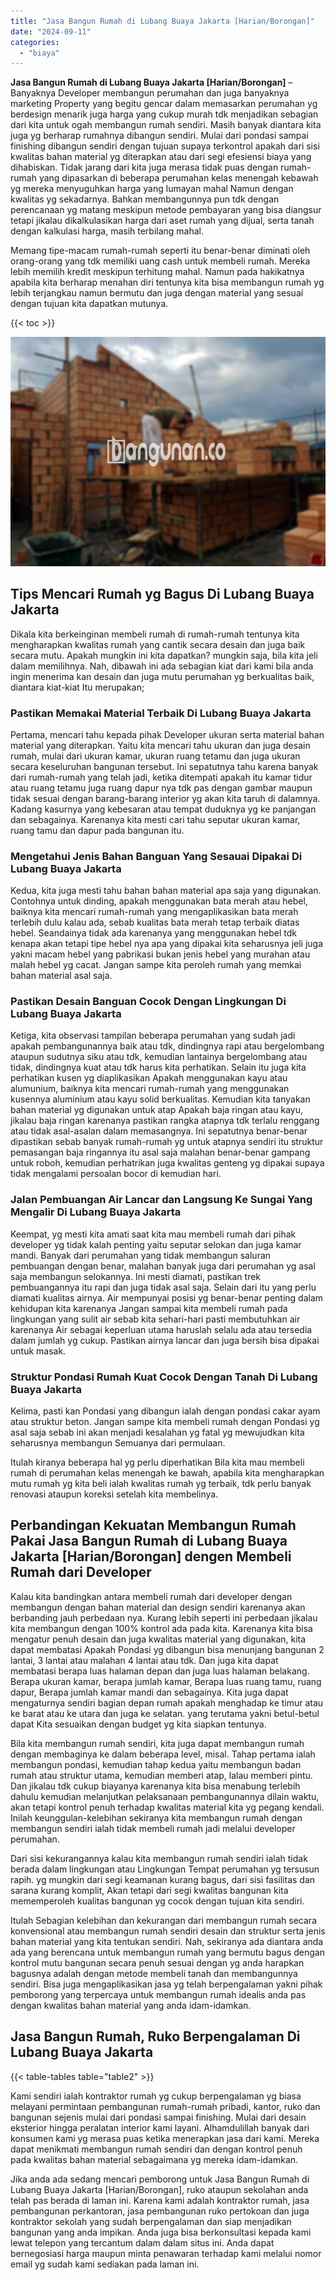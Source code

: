 ```yaml
---
title: "Jasa Bangun Rumah di Lubang Buaya Jakarta [Harian/Borongan]"
date: "2024-09-11"
categories: 
  - "biaya"
---
```


**Jasa Bangun Rumah di Lubang Buaya Jakarta \[Harian/Borongan\]** – Banyaknya Developer membangun perumahan dan juga banyaknya marketing Property yang begitu gencar dalam memasarkan perumahan yg berdesign menarik juga harga yang cukup murah tdk menjadikan sebagian dari kita untuk ogah membangun rumah sendiri. Masih banyak diantara kita juga yg berharap rumahnya dibangun sendiri. Mulai dari pondasi sampai finishing dibangun sendiri dengan tujuan supaya terkontrol apakah dari sisi kwalitas bahan material yg diterapkan atau dari segi efesiensi biaya yang dihabiskan. Tidak jarang dari kita juga merasa tidak puas dengan rumah-rumah yang dipasarkan di beberapa perumahan kelas menengah kebawah yg mereka menyuguhkan harga yang lumayan mahal Namun dengan kwalitas yg sekadarnya. Bahkan membangunnya pun tdk dengan perencanaan yg matang meskipun metode pembayaran yang bisa diangsur tetapi jikalau dikalkulasikan harga dari aset rumah yang dijual, serta tanah dengan kalkulasi harga, masih terbilang mahal.

Memang tipe-macam rumah-rumah seperti itu benar-benar diminati oleh orang-orang yang tdk memiliki uang cash untuk membeli rumah. Mereka lebih memilih kredit meskipun terhitung mahal. Namun pada hakikatnya apabila kita berharap menahan diri tentunya kita bisa membangun rumah yg lebih terjangkau namun bermutu dan juga dengan material yang sesuai dengan tujuan kita dapatkan mutunya.

{{< toc >}}

![Jasa Bangun Rumah di Lubang Buaya Jakarta [Harian/Borongan]](/images/borong-bangunan-27.png)

## Tips Mencari Rumah yg Bagus Di Lubang Buaya Jakarta

Dikala kita berkeinginan membeli rumah di rumah-rumah tentunya kita mengharapkan kwalitas rumah yang cantik secara desain dan juga baik secara mutu. Apakah mungkin ini kita dapatkan? mungkin saja, bila kita jeli dalam memilihnya. Nah, dibawah ini ada sebagian kiat dari kami bila anda ingin menerima kan desain dan juga mutu perumahan yg berkualitas baik, diantara kiat-kiat Itu merupakan;

### Pastikan Memakai Material Terbaik Di Lubang Buaya Jakarta

Pertama, mencari tahu kepada pihak Developer ukuran serta material bahan material yang diterapkan. Yaitu kita mencari tahu ukuran dan juga desain rumah, mulai dari ukuran kamar, ukuran ruang tetamu dan juga ukuran secara keseluruhan bangunan tersebut. Ini sepatutnya tahu karena banyak dari rumah-rumah yang telah jadi, ketika ditempati apakah itu kamar tidur atau ruang tetamu juga ruang dapur nya tdk pas dengan gambar maupun tidak sesuai dengan barang-barang interior yg akan kita taruh di dalamnya. Kadang kasurnya yang kebesaran atau tempat duduknya yg ke panjangan dan sebagainya. Karenanya kita mesti cari tahu seputar ukuran kamar, ruang tamu dan dapur pada bangunan itu.

### Mengetahui Jenis Bahan Banguan Yang Sesauai Dipakai Di Lubang Buaya Jakarta

Kedua, kita juga mesti tahu bahan bahan material apa saja yang digunakan. Contohnya untuk dinding, apakah menggunakan bata merah atau hebel, baiknya kita mencari rumah-rumah yang mengaplikasikan bata merah terlebih dulu kalau ada, sebab kualitas bata merah tetap terbaik diatas hebel. Seandainya tidak ada karenanya yang menggunakan hebel tdk kenapa akan tetapi tipe hebel nya apa yang dipakai kita seharusnya jeli juga yakni macam hebel yang pabrikasi bukan jenis hebel yang murahan atau malah hebel yg cacat. Jangan sampe kita peroleh rumah yang memkai bahan material asal saja.

### Pastikan Desain Banguan Cocok Dengan Lingkungan Di Lubang Buaya Jakarta

Ketiga, kita observasi tampilan beberapa perumahan yang sudah jadi apakah pembangunannya baik atau tdk, dindingnya rapi atau bergelombang ataupun sudutnya siku atau tdk, kemudian lantainya bergelombang atau tidak, dindingnya kuat atau tdk harus kita perhatikan. Selain itu juga kita perhatikan kusen yg diaplikasikan Apakah menggunakan kayu atau alumunium, baiknya kita mencari rumah-rumah yang menggunakan kusennya aluminium atau kayu solid berkualitas. Kemudian kita tanyakan bahan material yg digunakan untuk atap Apakah baja ringan atau kayu, jikalau baja ringan karenanya pastikan rangka atapnya tdk terlalu renggang atau tidak asal-asalan dalam memasangnya. Ini sepatutnya benar-benar dipastikan sebab banyak rumah-rumah yg untuk atapnya sendiri itu struktur pemasangan baja ringannya itu asal saja malahan benar-benar gampang untuk roboh, kemudian perhatrikan juga kwalitas genteng yg dipakai supaya tidak mengalami persoalan bocor di kemudian hari.

### Jalan Pembuangan Air Lancar dan Langsung Ke Sungai Yang Mengalir Di Lubang Buaya Jakarta

Keempat, yg mesti kita amati saat kita mau membeli rumah dari pihak developer yg tidak kalah penting yaitu seputar selokan dan juga kamar mandi. Banyak dari perumahan yang tidak membangun saluran pembuangan dengan benar, malahan banyak juga dari perumahan yg asal saja membangun selokannya. Ini mesti diamati, pastikan trek pembuangannya itu rapi dan juga tidak asal saja. Selain dari itu yang perlu diamati kualitas airnya. Air mempunyai posisi yg benar-benar penting dalam kehidupan kita karenanya Jangan sampai kita membeli rumah pada lingkungan yang sulit air sebab kita sehari-hari pasti membutuhkan air karenanya Air sebagai keperluan utama haruslah selalu ada atau tersedia dalam jumlah yg cukup. Pastikan airnya lancar dan juga bersih bisa dipakai untuk masak.

### Struktur Pondasi Rumah Kuat Cocok Dengan Tanah Di Lubang Buaya Jakarta

Kelima, pasti kan Pondasi yang dibangun ialah dengan pondasi cakar ayam atau struktur beton. Jangan sampe kita membeli rumah dengan Pondasi yg asal saja sebab ini akan menjadi kesalahan yg fatal yg mewujudkan kita seharusnya membangun Semuanya dari permulaan.

Itulah kiranya beberapa hal yg perlu diperhatikan Bila kita mau membeli rumah di perumahan kelas menengah ke bawah, apabila kita mengharapkan mutu rumah yg kita beli ialah kwalitas rumah yg terbaik, tdk perlu banyak renovasi ataupun koreksi setelah kita membelinya.

## Perbandingan Kekuatan Membangun Rumah Pakai Jasa Bangun Rumah di Lubang Buaya Jakarta \[Harian/Borongan\] dengen Membeli Rumah dari Developer

Kalau kita bandingkan antara membeli rumah dari developer dengan membangun dengan bahan material dan design sendiri karenanya akan berbanding jauh perbedaan nya. Kurang lebih seperti ini perbedaan jikalau kita membangun dengan 100% kontrol ada pada kita. Karenanya kita bisa mengatur penuh desain dan juga kwalitas material yang digunakan, kita dapat membatasi Apakah Pondasi yg dibangun bisa menunjang bangunan 2 lantai, 3 lantai atau malahan 4 lantai atau tdk. Dan juga kita dapat membatasi berapa luas halaman depan dan juga luas halaman belakang. Berapa ukuran kamar, berapa jumlah kamar, Berapa luas ruang tamu, ruang dapur, Berapa jumlah kamar mandi dan sebagainya. Kita juga dapat mengaturnya sendiri bagian depan rumah apakah menghadap ke timur atau ke barat atau ke utara dan juga ke selatan. yang terutama yakni betul-betul dapat Kita sesuaikan dengan budget yg kita siapkan tentunya.

Bila kita membangun rumah sendiri, kita juga dapat membangun rumah dengan membaginya ke dalam beberapa level, misal. Tahap pertama ialah membangun pondasi, kemudian tahap kedua yaitu membangun badan rumah atau struktur utama, kemudian memberi atap, lalau memberi pintu. Dan jikalau tdk cukup biayanya karenanya kita bisa menabung terlebih dahulu kemudian melanjutkan pelaksanaan pembangunannya dilain waktu, akan tetapi kontrol penuh terhadap kwalitas material kita yg pegang kendali. Inilah keunggulan-kelebihan sekiranya kita membangun rumah dengan membangun sendiri ialah tidak membeli rumah jadi melalui developer perumahan.

Dari sisi kekurangannya kalau kita membangun rumah sendiri ialah tidak berada dalam lingkungan atau Lingkungan Tempat perumahan yg tersusun rapih. yg mungkin dari segi keamanan kurang bagus, dari sisi fasilitas dan sarana kurang komplit, Akan tetapi dari segi kwalitas bangunan kita mememperoleh kualitas bangunan yg cocok dengan tujuan kita sendiri.

Itulah Sebagian kelebihan dan kekurangan dari membangun rumah secara konvensional atau membangun rumah sendiri desain dan struktur serta jenis bahan material yang kita tentukan sendiri. Nah, sekiranya ada diantara anda ada yang berencana untuk membangun rumah yang bermutu bagus dengan kontrol mutu bangunan secara penuh sesuai dengan yg anda harapkan bagusnya adalah dengan metode membeli tanah dan membangunnya sendiri. Bisa juga mengaplikasikan jasa yg telah berpengalaman yakni pihak pemborong yang terpercaya untuk membangun rumah idealis anda pas dengan kwalitas bahan material yang anda idam-idamkan.

## Jasa Bangun Rumah, Ruko Berpengalaman Di Lubang Buaya Jakarta

{{< table-tables table="table2" >}}

Kami sendiri ialah kontraktor rumah yg cukup berpengalaman yg biasa melayani permintaan pembangunan rumah-rumah pribadi, kantor, ruko dan bangunan sejenis mulai dari pondasi sampai finishing. Mulai dari desain eksterior hingga peralatan interior kami layani. Alhamdulillah banyak dari konsumen kami yg merasa puas ketika menerapkan jasa dari kami. Mereka dapat menikmati membangun rumah sendiri dan dengan kontrol penuh pada kwalitas bahan material sebagaimana yg mereka idam-idamkan.

Jika anda ada sedang mencari pemborong untuk Jasa Bangun Rumah di Lubang Buaya Jakarta \[Harian/Borongan\], ruko ataupun sekolahan anda telah pas berada di laman ini. Karena kami adalah kontraktor rumah, jasa pembangunan perkantoran, jasa pembangunan ruko pertokoan dan juga kontraktor sekolah yang sudah berpengalaman dan siap menjadikan bangunan yang anda impikan. Anda juga bisa berkonsultasi kepada kami lewat telepon yang tercantum dalam dalam situs ini. Anda dapat bernegosiasi harga maupun minta penawaran terhadap kami melalui nomor email yg sudah kami sediakan pada laman ini.
